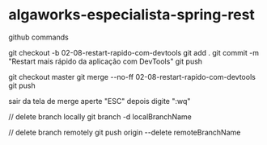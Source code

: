 # algaworks-especialista-spring-rest


github commands

git checkout -b 02-08-restart-rapido-com-devtools
git add .
git commit -m "Restart mais rápido da aplicação com DevTools"
git push

git checkout master
git merge --no-ff 02-08-restart-rapido-com-devtools
git push

sair da tela de merge
aperte "ESC" depois digite ":wq"

// delete branch locally
git branch -d localBranchName

// delete branch remotely
git push origin --delete remoteBranchName
